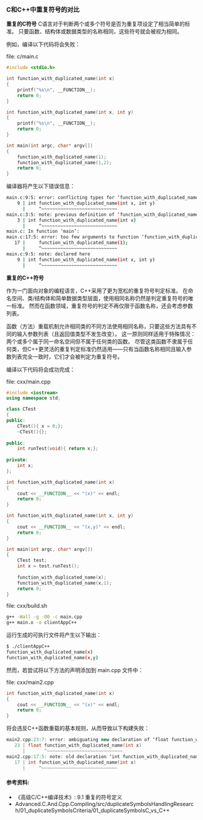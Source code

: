 ### C和C++中重复符号的对比

**重复的C符号**
C语言对于判断两个或多个符号是否为重复项设定了相当简单的标准。
只要函数、结构体或数据类型的名称相同，这些符号就会被视为相同。

例如，编译以下代码将会失败：

file: c/main.c
```c
#include <stdio.h>

int function_with_duplicated_name(int x)
{
    printf("%s\n", __FUNCTION__);
    return 0;	
}

int function_with_duplicated_name(int x, int y)
{
    printf("%s\n", __FUNCTION__);
    return 0;	
}

int main(int argc, char* argv[])
{
    function_with_duplicated_name(1);
    function_with_duplicated_name(1,2);
    return 0;	
}
```

编译器将产生以下错误信息：

```bash
main.c:9:5: error: conflicting types for ‘function_with_duplicated_name’; have ‘int(int,  int)’
    9 | int function_with_duplicated_name(int x, int y)
      |     ^~~~~~~~~~~~~~~~~~~~~~~~~~~~~
main.c:3:5: note: previous definition of ‘function_with_duplicated_name’ with type ‘int(int)’
    3 | int function_with_duplicated_name(int x)
      |     ^~~~~~~~~~~~~~~~~~~~~~~~~~~~~
main.c: In function ‘main’:
main.c:17:5: error: too few arguments to function ‘function_with_duplicated_name’
   17 |     function_with_duplicated_name(1);
      |     ^~~~~~~~~~~~~~~~~~~~~~~~~~~~~
main.c:9:5: note: declared here
    9 | int function_with_duplicated_name(int x, int y)
      |     ^~~~~~~~~~~~~~~~~~~~~~~~~~~~~
```

**重复的C++符号**

作为一门面向对象的编程语言，C++采用了更为宽松的重复符号判定标准。
在命名空间、类/结构体和简单数据类型层面，使用相同名称仍然是判定重复符号的唯一标准。
然而在函数领域，重复符号的判定不再仅限于函数名称，还会考虑参数列表。

函数（方法）重载机制允许相同类的不同方法使用相同名称，只要这些方法具有不同的输入参数列表（且返回值类型不发生改变）。
这一原则同样适用于特殊情况：两个或多个属于同一命名空间但不属于任何类的函数。
尽管这类函数不隶属于任何类，但C++更灵活的重复判定标准仍然适用——只有当函数名称相同且输入参数列表完全一致时，它们才会被判定为重复符号。

编译以下代码将会成功完成：

file: cxx/main.cpp
```cpp
#include <iostream>
using namespace std;

class CTest
{
public:
    CTest(){ x = 0;};
    ~CTest(){};
    
public:
    int runTest(void){ return x;};
  
private:
    int x;
};

int function_with_duplicated_name(int x)
{
    cout << __FUNCTION__ << "(x)" << endl;
    return 0;	
}

int function_with_duplicated_name(int x, int y)
{
    cout << __FUNCTION__ << "(x,y)" << endl;
    return 0;	
}

int main(int argc, char* argv[])
{
    CTest test;
    int x = test.runTest();
	
    function_with_duplicated_name(x);
    function_with_duplicated_name(x,1);
    return 0;	
}
```

file: cxx/build.sh
```bash
g++ -Wall -g -O0 -c main.cpp
g++ main.o -o clientAppC++
```

运行生成的可执行文件将产生以下输出：

```bash
$ ./clientAppC++
function_with_duplicated_name(x)
function_with_duplicated_name(x,y)
```

然而，若尝试将以下方法的声明添加到 main.cpp 文件中：

file: cxx/main2.cpp
```cpp
int function_with_duplicated_name(int x)
{
    cout << __FUNCTION__ << "(x)" << endl;
    return 0;	
}
```

将会违反C++函数重载的基本规则，从而导致以下构建失败：

```cpp
main2.cpp:23:7: error: ambiguating new declaration of ‘float function_with_duplicated_name(int)’
   23 | float function_with_duplicated_name(int x)
      |       ^~~~~~~~~~~~~~~~~~~~~~~~~~~~~
main2.cpp:17:5: note: old declaration ‘int function_with_duplicated_name(int)’
   17 | int function_with_duplicated_name(int x)
      |     ^~~~~~~~~~~~~~~~~~~~~~~~~~~~~
```


#### 参考资料:
- 《高级C/C++编译技术》: 9.1 重复的符号定义
- Advanced.C.And.Cpp.Compiling/src/duplicateSymbolsHandlingResearch/01_duplicateSymbolsCriteria/01_duplicateSymbolsC_vs_C++
